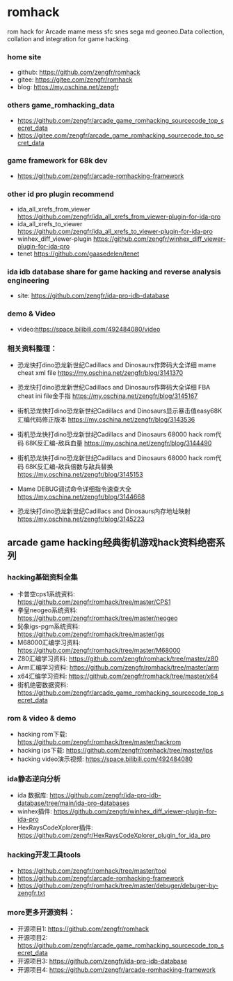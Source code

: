 # romhack
rom hack for Arcade mame mess sfc snes sega md geoneo.Data collection, collation and integration for game hacking.

### home site
- github: https://github.com/zengfr/romhack
- gitee: https://gitee.com/zengfr/romhack
- blog: https://my.oschina.net/zengfr

### others game_romhacking_data
- https://github.com/zengfr/arcade_game_romhacking_sourcecode_top_secret_data
- https://gitee.com/zengfr/arcade_game_romhacking_sourcecode_top_secret_data

### game framework for 68k dev
- https://github.com/zengfr/arcade-romhacking-framework

### other id pro plugin recommend ##
- ida_all_xrefs_from_viewer https://github.com/zengfr/ida_all_xrefs_from_viewer-plugin-for-ida-pro
- ida_all_xrefs_to_viewer https://github.com/zengfr/ida_all_xrefs_to_viewer-plugin-for-ida-pro
- winhex_diff_viewer-plugin https://github.com/zengfr/winhex_diff_viewer-plugin-for-ida-pro
- tenet https://github.com/gaasedelen/tenet
### ida idb database share for game hacking and reverse analysis engineering
-  site: https://github.com/zengfr/ida-pro-idb-database

### demo & Video
- video:https://space.bilibili.com/492484080/video
 
### 相关资料整理：

- 恐龙快打dino恐龙新世纪Cadillacs and Dinosaurs作弊码大全详细 mame cheat xml file
https://my.oschina.net/zengfr/blog/3141370

- 恐龙快打dino恐龙新世纪Cadillacs and Dinosaurs作弊码大全详细 FBA cheat ini file金手指
https://my.oschina.net/zengfr/blog/3145167

- 街机恐龙快打dino恐龙新世纪Cadillacs and Dinosaurs显示暴击值easy68K汇编代码修正版本
https://my.oschina.net/zengfr/blog/3143536

- 街机恐龙快打dino恐龙新世纪Cadillacs and Dinosaurs 68000 hack rom代码 68K反汇编-敌兵血量
https://my.oschina.net/zengfr/blog/3144490

- 街机恐龙快打dino恐龙新世纪Cadillacs and Dinosaurs 68000 hack rom代码 68K反汇编-敌兵倍数与敌兵替换
https://my.oschina.net/zengfr/blog/3145153

- Mame DEBUG调试命令详细指令速查大全
https://my.oschina.net/zengfr/blog/3144668

- 恐龙快打dino恐龙新世纪Cadillacs and Dinosaurs内存地址映射
https://my.oschina.net/zengfr/blog/3145223

## arcade game hacking经典街机游戏hack资料绝密系列

### hacking基础资料全集
- 卡普空cps1系统资料: https://github.com/zengfr/romhack/tree/master/CPS1
- 拳皇neogeo系统资料: https://github.com/zengfr/romhack/tree/master/neogeo
- 鈊象igs-pgm系统资料: https://github.com/zengfr/romhack/tree/master/igs
- M68000汇编学习资料: https://github.com/zengfr/romhack/tree/master/M68000
- Z80汇编学习资料: https://github.com/zengfr/romhack/tree/master/z80
- Arm汇编学习资料: https://github.com/zengfr/romhack/tree/master/arm
- x64汇编学习资料: https://github.com/zengfr/romhack/tree/master/x64
- 街机绝密数据资料: https://github.com/zengfr/arcade_game_romhacking_sourcecode_top_secret_data

### rom & video & demo
- hacking rom下载: https://github.com/zengfr/romhack/tree/master/hackrom
- hacking ips下载: https://github.com/zengfr/romhack/tree/master/ips
- hacking video演示视频: https://space.bilibili.com/492484080

### ida静态逆向分析
- ida 数据库: https://github.com/zengfr/ida-pro-idb-database/tree/main/ida-pro-databases
- winhex插件: https://github.com/zengfr/winhex_diff_viewer-plugin-for-ida-pro
- HexRaysCodeXplorer插件: https://github.com/zengfr/HexRaysCodeXplorer_plugin_for_ida_pro

### hacking开发工具tools 
- https://github.com/zengfr/romhack/tree/master/tool
- https://github.com/zengfr/arcade-romhacking-framework
- https://github.com/zengfr/romhack/tree/master/debuger/debuger-by-zengfr.txt

### more更多开源资料：
- 开源项目1: https://github.com/zengfr/romhack
- 开源项目2: https://github.com/zengfr/arcade_game_romhacking_sourcecode_top_secret_data
- 开源项目3: https://github.com/zengfr/ida-pro-idb-database
- 开源项目4: https://github.com/zengfr/arcade-romhacking-framework
~~~

